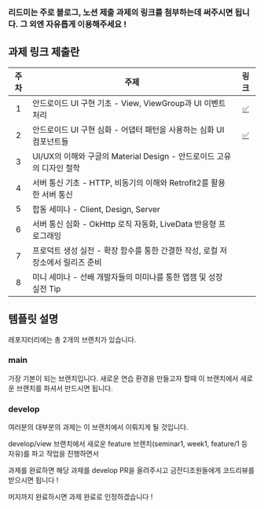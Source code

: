### 리드미는 주로 블로그, 노션 제출 과제의 링크를 첨부하는데 써주시면 됩니다. 그 외엔 자유롭게 이용해주세요 !

## 과제 링크 제출란

|주차|주제|링크|
|:---:|---|:---:|
|1|안드로이드 UI 구현 기초 - View, ViewGroup과 UI 이벤트 처리|[✅](https://github.com/GO-SOPT-ANDROID/haeun-lee/issues/1)|
|2|안드로이드 UI 구현 심화 - 어댑터 패턴을 사용하는 심화 UI 컴포넌트들|[✅](https://github.com/GO-SOPT-ANDROID/haeun-lee/issues/3)|
|3|UI/UX의 이해와 구글의 Material Design - 안드로이드 고유의 디자인 철학||
|4|서버 통신 기초 - HTTP, 비동기의 이해와 Retrofit2를 활용한 서버 통신||
|5|합동 세미나 - Client, Design, Server||
|6|서버 통신 심화 - OkHttp 로직 자동화, LiveData 반응형 프로그래밍||
|7|프로덕트 생성 실전 - 확장 함수를 통한 간결한 작성, 로컬 저장소에서 릴리즈 준비||
|8|미니 세미나 - 선배 개발자들의 미미나를 통한 앱잼 및 성장 실전 Tip||

## 템플릿 설명
레포지터리에는 총 2개의 브랜치가 있습니다.
### main
가장 기본이 되는 브랜치입니다. 새로운 연습 환경을 만들고자 할때 이 브랜치에서 새로운 브랜치를 파셔서 만드시면 됩니다.
### develop
여러분의 대부분의 과제는 이 브랜치에서 이뤄지게 될 것입니다.

develop/view 브랜치에서 새로운 feature 브랜치(seminar1, week1, feature/1 등 자유)를 파고 작업을 진행하면서

과제를 완료하면 해당 과제를 develop PR을 올려주시고 금잔디조원들에게 코드리뷰를 받으시면 됩니다 !

머지까지 완료하시면 과제 완료로 인정하겠습니다 !

